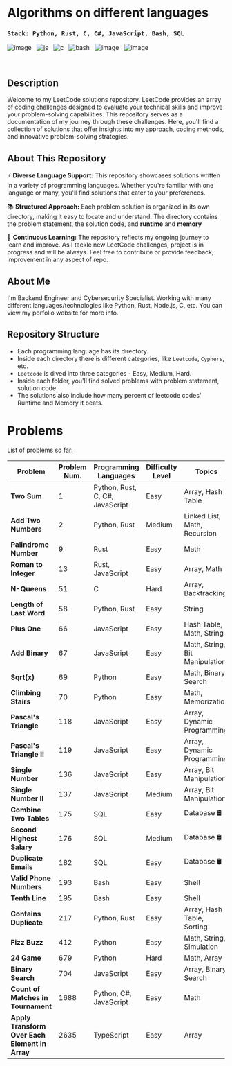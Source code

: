 # Algorithms on different languages

### `Stack: Python, Rust, C, C#, JavaScript, Bash, SQL`

![image](https://github.com/Jubiko31/algorithms_main/assets/53910160/c9322977-fdee-4bf1-abc0-f30d278bc15f) &nbsp;
![js](https://user-images.githubusercontent.com/53910160/199490677-bfd4bb5c-a6ee-4501-b508-2d5ffb0acb84.png) &nbsp;
![c](https://user-images.githubusercontent.com/53910160/199491282-735a27c1-85b5-451d-befd-ca86a5b00394.png) &nbsp;
![bash](https://user-images.githubusercontent.com/53910160/236694261-87224151-c96a-484f-850e-fbd9f122b781.png) &nbsp;
![image](https://github.com/Jubiko31/algorithms_main/assets/53910160/5ea51860-2075-486c-8afc-6e562476d6f5)  &nbsp;
![image](https://github.com/Jubiko31/algorithms_main/assets/53910160/46afdd47-2d6b-482c-978e-adc204b35020)

<br />

## Description

Welcome to my LeetCode solutions repository. LeetCode provides an array of coding challenges designed to evaluate your technical skills and improve your problem-solving capabilities. This repository serves as a documentation of my journey through these challenges. Here, you'll find a collection of solutions that offer insights into my approach, coding methods, and innovative problem-solving strategies.


## About This Repository

⚡ **Diverse Language Support:** This repository showcases solutions written in a variety of programming languages. Whether you're familiar with one language or many, you'll find solutions that cater to your preferences.

📚 **Structured Approach:** Each problem solution is organized in its own directory, making it easy to locate and understand. The directory contains the problem statement, the solution code, and **runtime** and **memory**

🌌 **Continuous Learning:** The repository reflects my ongoing journey to learn and improve. As I tackle new LeetCode challenges, project is in progress and will be always. Feel free to contribute or provide feedback, improvement in any aspect of repo.


## About Me

I'm Backend Engineer and Cybersecurity Specialist. Working with many different languages/technologies like Python, Rust, Node.js, C, etc. You can view my porfolio website for more info.


## Repository Structure

- Each programming language has its directory.
- Inside each directory there is different categories, like `Leetcode`, `Cyphers`, etc.
- `Leetcode` is dived into three categories - Easy, Medium, Hard.
- Inside each folder, you'll find solved problems with problem statement, solution code.
- The solutions also include how many percent of leetcode codes' Runtime and Memory it beats.


# Problems

List of problems so far:

| Problem                  | Problem Num. | Programming Languages | Difficulty Level | Topics | Runtime (Best) |
| ------------------------ | ------------ | --------------------- | ---------------- | ------ | -------------- |
| **Two Sum**               | 1            | Python, Rust, C, C#, JavaScript | Easy | Array, Hash Table | 96.61% |
| **Add Two Numbers**       | 2            | Python, Rust | Medium | Linked List, Math, Recursion | 96.40% |
| **Palindrome Number**     | 9            | Rust | Easy | Math | 100% |
| **Roman to Integer**      | 13           | Rust, JavaScript | Easy | Array, Math | 100% |
| **N-Queens**              | 51           | C | Hard | Array, Backtracking | - |
| **Length of Last Word**   | 58           | Python, Rust | Easy | String | 100% |
| **Plus One**              | 66           | JavaScript | Easy | Hash Table, Math, String | 76.49% |
| **Add Binary**            | 67           | JavaScript | Easy | Math, String, Bit Manipulation | 89.79% |
| **Sqrt(x)**               | 69           | Python | Easy | Math, Binary Search | 27.49% |
| **Climbing Stairs**       | 70           | Python | Easy | Math, Memorization | 80.88% |
| **Pascal's Triangle**     | 118          | JavaScript | Easy | Array, Dynamic Programming | 55.73% |
| **Pascal's Triangle II**  | 119          | JavaScript | Easy | Array, Dynamic Programming | 90.15% |
| **Single Number**         | 136          | JavaScript | Easy | Array, Bit Manipulation | 83.47% |
| **Single Number II**      | 137          | JavaScript | Medium | Array, Bit Manipulation | 67.49% |
| **Combine Two Tables**    | 175          | SQL | Easy | Database 🛢️ | 33.62% |
| **Second Highest Salary** | 176          | SQL | Medium | Database 🛢️ | 38.34% |
| **Duplicate Emails**      | 182          | SQL | Easy | Database 🛢️ | 39.90%  |
| **Valid Phone Numbers**   | 193          | Bash | Easy | Shell | 100% |
| **Tenth Line**            | 195          | Bash | Easy | Shell | 10% |
| **Contains Duplicate**    | 217          | Python, Rust | Easy | Array, Hash Table, Sorting | 99.89% |
| **Fizz Buzz**             | 412          | Python | Easy | Math, String, Simulation | 61.15% |
| **24 Game**               | 679          | Python | Hard | Math, Array | 95.06% |
| **Binary Search**         | 704          | JavaScript | Easy | Array, Binary Search | 82.70% |
| **Count of Matches in Tournament** | 1688         | Python, C#, JavaScript | Easy | Math | 82.65% |
| **Apply Transform Over Each Element in Array** | 2635 | TypeScript | Easy | Array | 65.16% |

